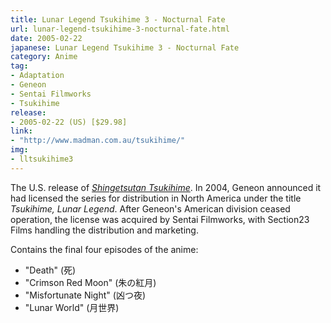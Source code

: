 ```yaml
---
title: Lunar Legend Tsukihime 3 - Nocturnal Fate
url: lunar-legend-tsukihime-3-nocturnal-fate.html
date: 2005-02-22
japanese: Lunar Legend Tsukihime 3 - Nocturnal Fate
category: Anime
tag:
- Adaptation
- Geneon
- Sentai Filmworks
- Tsukihime
release:
- 2005-02-22 (US) [$29.98]
link:
- "http://www.madman.com.au/tsukihime/"
img:
- lltsukihime3
---
```


The U.S. release of [*Shingetsutan Tsukihime*](shingetsutan-tsukihime-1.html). In 2004, Geneon announced it had licensed the series for distribution in North America under the title *Tsukihime, Lunar Legend*. After Geneon's American division ceased operation, the license was acquired by Sentai Filmworks, with Section23 Films handling the distribution and marketing.

Contains the final four episodes of the anime:
- "Death" (死)
- "Crimson Red Moon" (朱の紅月)
- "Misfortunate Night" (凶つ夜)
- "Lunar World" (月世界)